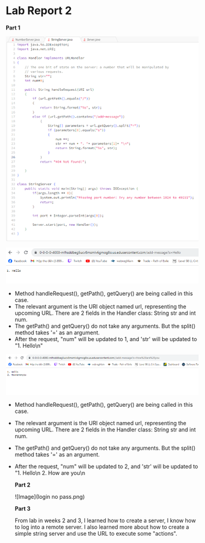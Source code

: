 # Lab Report 2

**Part 1**

![Image](code.png)

![Image](hello.png)
* Method handleRequest(), getPath(), getQuery() are being called in this case.
* The relevant argument is the URI object named url, representing the upcoming URL. There are 2 fields in the Handler class: String str and int num.
* The getPath() and getQuery() do not take any arguments. But the split() method takes '=' as an argument.  
* After the request, "num" will be updated to 1, and 'str' will be updated to "1. Hello\n"


![Image](hello+hru.png)
* Method handleRequest(), getPath(), getQuery() are being called in this case.
* The relevant argument is the URI object named url, representing the upcoming URL. There are 2 fields in the Handler class: String str and int num.
* The getPath() and getQuery() do not take any arguments. But the split() method takes '=' as an argument.  
* After the request, "num" will be updated to 2, and 'str' will be updated to "1. Hello\n
                                                                               2. How are you\n

  **Part 2**

  ![Image](login no pass.png)
  

  **Part 3**

  From lab in weeks 2 and 3, I learned how to create a server, I know how to log into a remote server. I also learned more about how to create a simple string server and use the URL to execute   some "actions".   
